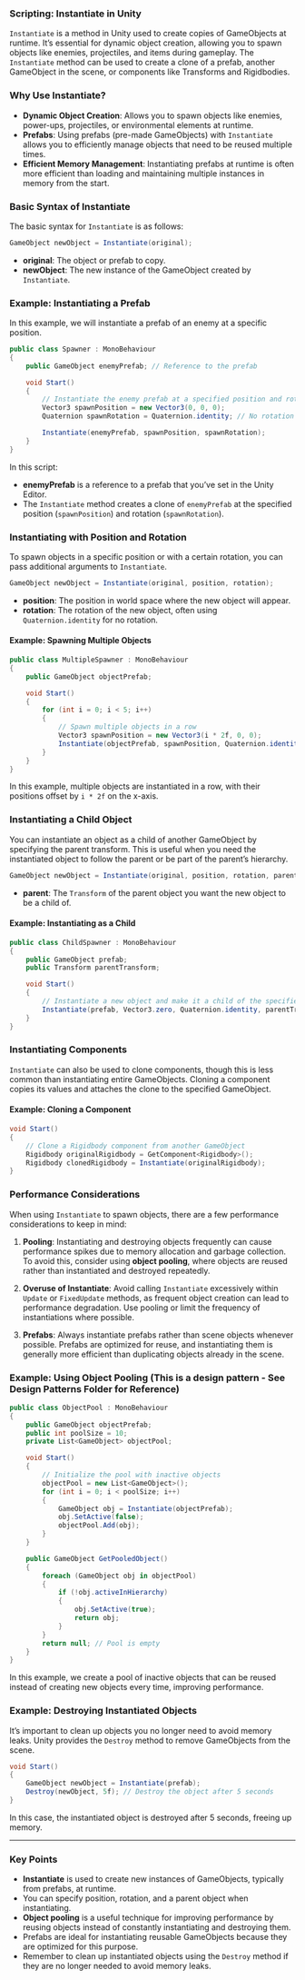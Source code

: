 
### Scripting: Instantiate in Unity

`Instantiate` is a method in Unity used to create copies of GameObjects at runtime. It’s essential for dynamic object creation, allowing you to spawn objects like enemies, projectiles, and items during gameplay. The `Instantiate` method can be used to create a clone of a prefab, another GameObject in the scene, or components like Transforms and Rigidbodies.

### Why Use Instantiate?

- **Dynamic Object Creation**: Allows you to spawn objects like enemies, power-ups, projectiles, or environmental elements at runtime.
- **Prefabs**: Using prefabs (pre-made GameObjects) with `Instantiate` allows you to efficiently manage objects that need to be reused multiple times.
- **Efficient Memory Management**: Instantiating prefabs at runtime is often more efficient than loading and maintaining multiple instances in memory from the start.

### Basic Syntax of Instantiate

The basic syntax for `Instantiate` is as follows:

```csharp
GameObject newObject = Instantiate(original);
```

- **original**: The object or prefab to copy.
- **newObject**: The new instance of the GameObject created by `Instantiate`.

### Example: Instantiating a Prefab

In this example, we will instantiate a prefab of an enemy at a specific position.

```csharp
public class Spawner : MonoBehaviour
{
    public GameObject enemyPrefab; // Reference to the prefab

    void Start()
    {
        // Instantiate the enemy prefab at a specified position and rotation
        Vector3 spawnPosition = new Vector3(0, 0, 0);
        Quaternion spawnRotation = Quaternion.identity; // No rotation

        Instantiate(enemyPrefab, spawnPosition, spawnRotation);
    }
}
```

In this script:
- **enemyPrefab** is a reference to a prefab that you’ve set in the Unity Editor.
- The `Instantiate` method creates a clone of `enemyPrefab` at the specified position (`spawnPosition`) and rotation (`spawnRotation`).

### Instantiating with Position and Rotation

To spawn objects in a specific position or with a certain rotation, you can pass additional arguments to `Instantiate`.

```csharp
GameObject newObject = Instantiate(original, position, rotation);
```

- **position**: The position in world space where the new object will appear.
- **rotation**: The rotation of the new object, often using `Quaternion.identity` for no rotation.

#### Example: Spawning Multiple Objects

```csharp
public class MultipleSpawner : MonoBehaviour
{
    public GameObject objectPrefab;

    void Start()
    {
        for (int i = 0; i < 5; i++)
        {
            // Spawn multiple objects in a row
            Vector3 spawnPosition = new Vector3(i * 2f, 0, 0);
            Instantiate(objectPrefab, spawnPosition, Quaternion.identity);
        }
    }
}
```

In this example, multiple objects are instantiated in a row, with their positions offset by `i * 2f` on the x-axis.

### Instantiating a Child Object

You can instantiate an object as a child of another GameObject by specifying the parent transform. This is useful when you need the instantiated object to follow the parent or be part of the parent’s hierarchy.

```csharp
GameObject newObject = Instantiate(original, position, rotation, parent);
```

- **parent**: The `Transform` of the parent object you want the new object to be a child of.

#### Example: Instantiating as a Child

```csharp
public class ChildSpawner : MonoBehaviour
{
    public GameObject prefab;
    public Transform parentTransform;

    void Start()
    {
        // Instantiate a new object and make it a child of the specified parent
        Instantiate(prefab, Vector3.zero, Quaternion.identity, parentTransform);
    }
}
```

### Instantiating Components

`Instantiate` can also be used to clone components, though this is less common than instantiating entire GameObjects. Cloning a component copies its values and attaches the clone to the specified GameObject.

#### Example: Cloning a Component

```csharp
void Start()
{
    // Clone a Rigidbody component from another GameObject
    Rigidbody originalRigidbody = GetComponent<Rigidbody>();
    Rigidbody clonedRigidbody = Instantiate(originalRigidbody);
}
```

### Performance Considerations

When using `Instantiate` to spawn objects, there are a few performance considerations to keep in mind:

1. **Pooling**: Instantiating and destroying objects frequently can cause performance spikes due to memory allocation and garbage collection. To avoid this, consider using **object pooling**, where objects are reused rather than instantiated and destroyed repeatedly.

2. **Overuse of Instantiate**: Avoid calling `Instantiate` excessively within `Update` or `FixedUpdate` methods, as frequent object creation can lead to performance degradation. Use pooling or limit the frequency of instantiations where possible.

3. **Prefabs**: Always instantiate prefabs rather than scene objects whenever possible. Prefabs are optimized for reuse, and instantiating them is generally more efficient than duplicating objects already in the scene.

### Example: Using Object Pooling (This is a design pattern - See Design Patterns Folder for Reference)

```csharp
public class ObjectPool : MonoBehaviour
{
    public GameObject objectPrefab;
    public int poolSize = 10;
    private List<GameObject> objectPool;

    void Start()
    {
        // Initialize the pool with inactive objects
        objectPool = new List<GameObject>();
        for (int i = 0; i < poolSize; i++)
        {
            GameObject obj = Instantiate(objectPrefab);
            obj.SetActive(false);
            objectPool.Add(obj);
        }
    }

    public GameObject GetPooledObject()
    {
        foreach (GameObject obj in objectPool)
        {
            if (!obj.activeInHierarchy)
            {
                obj.SetActive(true);
                return obj;
            }
        }
        return null; // Pool is empty
    }
}
```

In this example, we create a pool of inactive objects that can be reused instead of creating new objects every time, improving performance.

### Example: Destroying Instantiated Objects

It’s important to clean up objects you no longer need to avoid memory leaks. Unity provides the `Destroy` method to remove GameObjects from the scene.

```csharp
void Start()
{
    GameObject newObject = Instantiate(prefab);
    Destroy(newObject, 5f); // Destroy the object after 5 seconds
}
```

In this case, the instantiated object is destroyed after 5 seconds, freeing up memory.

---

### Key Points

- **Instantiate** is used to create new instances of GameObjects, typically from prefabs, at runtime.
- You can specify position, rotation, and a parent object when instantiating.
- **Object pooling** is a useful technique for improving performance by reusing objects instead of constantly instantiating and destroying them.
- Prefabs are ideal for instantiating reusable GameObjects because they are optimized for this purpose.
- Remember to clean up instantiated objects using the `Destroy` method if they are no longer needed to avoid memory leaks.
